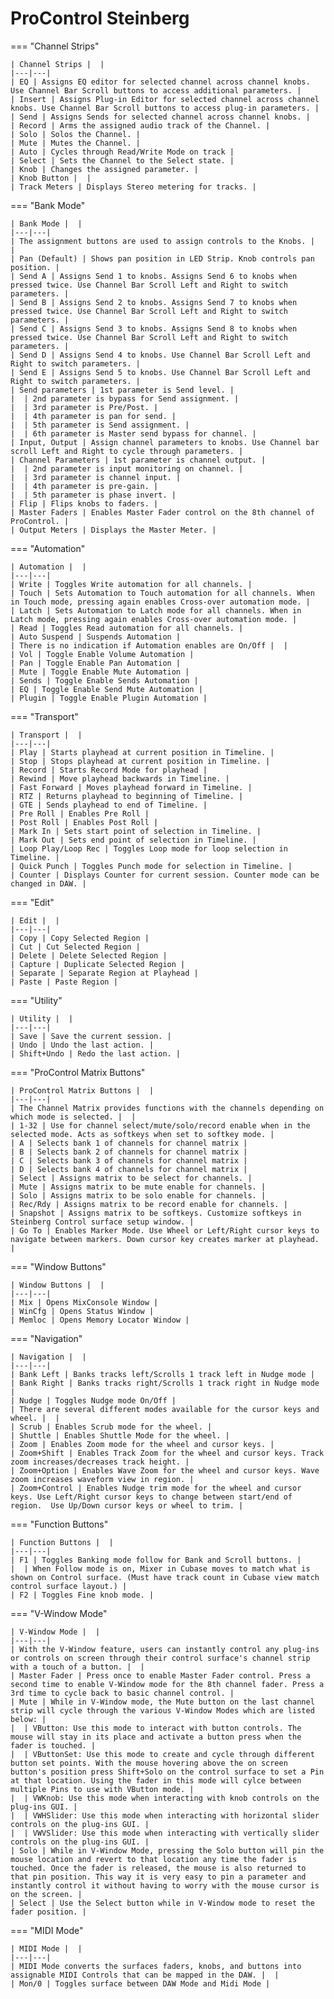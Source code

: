 # ProControl Steinberg

=== "Channel Strips"

    | Channel Strips |  |
    |---|---|
    | EQ | Assigns EQ editor for selected channel across channel knobs. Use Channel Bar Scroll buttons to access additional parameters. |
    | Insert | Assigns Plug-in Editor for selected channel across channel knobs. Use Channel Bar Scroll buttons to access plug-in parameters. |
    | Send | Assigns Sends for selected channel across channel knobs. |
    | Record | Arms the assigned audio track of the Channel. |
    | Solo | Solos the Channel. |
    | Mute | Mutes the Channel. |
    | Auto | Cycles through Read/Write Mode on track |
    | Select | Sets the Channel to the Select state. |
    | Knob | Changes the assigned parameter. |
    | Knob Button |  |
    | Track Meters | Displays Stereo metering for tracks. |

=== "Bank Mode"

    | Bank Mode |  |
    |---|---|
    | The assignment buttons are used to assign controls to the Knobs. |  |
    | Pan (Default) | Shows pan position in LED Strip. Knob controls pan position. |
    | Send A | Assigns Send 1 to knobs. Assigns Send 6 to knobs when pressed twice. Use Channel Bar Scroll Left and Right to switch parameters. |
    | Send B | Assigns Send 2 to knobs. Assigns Send 7 to knobs when pressed twice. Use Channel Bar Scroll Left and Right to switch parameters. |
    | Send C | Assigns Send 3 to knobs. Assigns Send 8 to knobs when pressed twice. Use Channel Bar Scroll Left and Right to switch parameters. |
    | Send D | Assigns Send 4 to knobs. Use Channel Bar Scroll Left and Right to switch parameters. |
    | Send E | Assigns Send 5 to knobs. Use Channel Bar Scroll Left and Right to switch parameters. |
    | Send parameters | 1st parameter is Send level. |
    |  | 2nd parameter is bypass for Send assignment. |
    |  | 3rd parameter is Pre/Post. |
    |  | 4th parameter is pan for send. |
    |  | 5th parameter is Send assignment. |
    |  | 6th parameter is Master send bypass for channel. |
    | Input, Output | Assign channel parameters to knobs. Use Channel bar scroll Left and Right to cycle through parameters. |
    | Channel Parameters | 1st parameter is channel output. |
    |  | 2nd parameter is input monitoring on channel. |
    |  | 3rd parameter is channel input. |
    |  | 4th parameter is pre-gain. |
    |  | 5th parameter is phase invert. |
    | Flip | Flips knobs to faders. |
    | Master Faders | Enables Master Fader control on the 8th channel of ProControl. |
    | Output Meters | Displays the Master Meter. |

=== "Automation"

    | Automation |  |
    |---|---|
    | Write | Toggles Write automation for all channels. |
    | Touch | Sets Automation to Touch automation for all channels. When in Touch mode, pressing again enables Cross-over automation mode. |
    | Latch | Sets Automation to Latch mode for all channels. When in Latch mode, pressing again enables Cross-over automation mode. |
    | Read | Toggles Read automation for all channels. |
    | Auto Suspend | Suspends Automation |
    | There is no indication if Automation enables are On/Off |  |
    | Vol | Toggle Enable Volume Automation |
    | Pan | Toggle Enable Pan Automation |
    | Mute | Toggle Enable Mute Automation |
    | Sends | Toggle Enable Sends Automation |
    | EQ | Toggle Enable Send Mute Automation |
    | Plugin | Toggle Enable Plugin Automation |

=== "Transport"

    | Transport |  |
    |---|---|
    | Play | Starts playhead at current position in Timeline. |
    | Stop | Stops playhead at current position in Timeline. |
    | Record | Starts Record Mode for playhead |
    | Rewind | Move playhead backwards in Timeline. |
    | Fast Forward | Moves playhead forward in Timeline. |
    | RTZ | Returns playhead to beginning of Timeline. |
    | GTE | Sends playhead to end of Timeline. |
    | Pre Roll | Enables Pre Roll |
    | Post Roll | Enables Post Roll |
    | Mark In | Sets start point of selection in Timeline. |
    | Mark Out | Sets end point of selection in Timeline. |
    | Loop Play/Loop Rec | Toggles Loop mode for loop selection in Timeline. |
    | Quick Punch | Toggles Punch mode for selection in Timeline. |
    | Counter | Displays Counter for current session. Counter mode can be changed in DAW. |

=== "Edit"

    | Edit |  |
    |---|---|
    | Copy | Copy Selected Region |
    | Cut | Cut Selected Region |
    | Delete | Delete Selected Region |
    | Capture | Duplicate Selected Region |
    | Separate | Separate Region at Playhead |
    | Paste | Paste Region |

=== "Utility"

    | Utility |  |
    |---|---|
    | Save | Save the current session. |
    | Undo | Undo the last action. |
    | Shift+Undo | Redo the last action. |

=== "ProControl Matrix Buttons"

    | ProControl Matrix Buttons |  |
    |---|---|
    | The Channel Matrix provides functions with the channels depending on which mode is selected. |  |
    | 1-32 | Use for channel select/mute/solo/record enable when in the selected mode. Acts as softkeys when set to softkey mode. |
    | A | Selects bank 1 of channels for channel matrix |
    | B | Selects bank 2 of channels for channel matrix |
    | C | Selects bank 3 of channels for channel matrix |
    | D | Selects bank 4 of channels for channel matrix |
    | Select | Assigns matrix to be select for channels. |
    | Mute | Assigns matrix to be mute enable for channels. |
    | Solo | Assigns matrix to be solo enable for channels. |
    | Rec/Rdy | Assigns matrix to be record enable for channels. |
    | Snapshot | Assigns matrix to be softkeys. Customize softkeys in Steinberg Control surface setup window. |
    | Go To | Enables Marker Mode. Use Wheel or Left/Right cursor keys to navigate between markers. Down cursor key creates marker at playhead. |

=== "Window Buttons"

    | Window Buttons |  |
    |---|---|
    | Mix | Opens MixConsole Window |
    | WinCfg | Opens Status Window |
    | Memloc | Opens Memory Locator Window |

=== "Navigation"

    | Navigation |  |
    |---|---|
    | Bank Left | Banks tracks left/Scrolls 1 track left in Nudge mode |
    | Bank Right | Banks tracks right/Scrolls 1 track right in Nudge mode |
    | Nudge | Toggles Nudge mode On/Off |
    | There are several different modes available for the cursor keys and wheel. |  |
    | Scrub | Enables Scrub mode for the wheel. |
    | Shuttle | Enables Shuttle Mode for the wheel. |
    | Zoom | Enables Zoom mode for the wheel and cursor keys. |
    | Zoom+Shift | Enables Track Zoom for the wheel and cursor keys. Track zoom increases/decreases track height. |
    | Zoom+Option | Enables Wave Zoom for the wheel and cursor keys. Wave zoom increases waveform view in region. |
    | Zoom+Control | Enables Nudge trim mode for the wheel and cursor keys. Use Left/Right cursor keys to change between start/end of region.  Use Up/Down cursor keys or wheel to trim. |

=== "Function Buttons"

    | Function Buttons |  |
    |---|---|
    | F1 | Toggles Banking mode follow for Bank and Scroll buttons. |
    |  | When Follow mode is on, Mixer in Cubase moves to match what is shown on Control surface. (Must have track count in Cubase view match control surface layout.) |
    | F2 | Toggles Fine knob mode. |

=== "V-Window Mode"

    | V-Window Mode |  |
    |---|---|
    | With the V-Window feature, users can instantly control any plug-ins or controls on screen through their control surface's channel strip with a touch of a button. |  |
    | Master Fader | Press once to enable Master Fader control. Press a second time to enable V-Window mode for the 8th channel fader. Press a 3rd time to cycle back to basic channel control. |
    | Mute | While in V-Window mode, the Mute button on the last channel strip will cycle through the various V-Window Modes which are listed below: |
    |  | VButton: Use this mode to interact with button controls. The mouse will stay in its place and activate a button press when the fader is touched. |
    |  | VButtonSet: Use this mode to create and cycle through different button set points. With the mouse hovering above the on screen button's position press Shift+Solo on the control surface to set a Pin at that location. Using the fader in this mode will cylce between multiple Pins to use with VButton mode. |
    |  | VWKnob: Use this mode when interacting with knob controls on the plug-ins GUI. |
    |  | VWHSlider: Use this mode when interacting with horizontal slider controls on the plug-ins GUI. |
    |  | VWVSlider: Use this mode when interacting with vertically slider controls on the plug-ins GUI. |
    | Solo | While in V-Window Mode, pressing the Solo button will pin the mouse location and revert to that location any time the fader is touched. Once the fader is released, the mouse is also returned to that pin position. This way it is very easy to pin a parameter and instantly control it without having to worry with the mouse cursor is on the screen. |
    | Select | Use the Select button while in V-Window mode to reset the fader position. |

=== "MIDI Mode"

    | MIDI Mode |  |
    |---|---|
    | MIDI Mode converts the surfaces faders, knobs, and buttons into assignable MIDI Controls that can be mapped in the DAW. |  |
    | Mon/0 | Toggles surface between DAW Mode and Midi Mode |